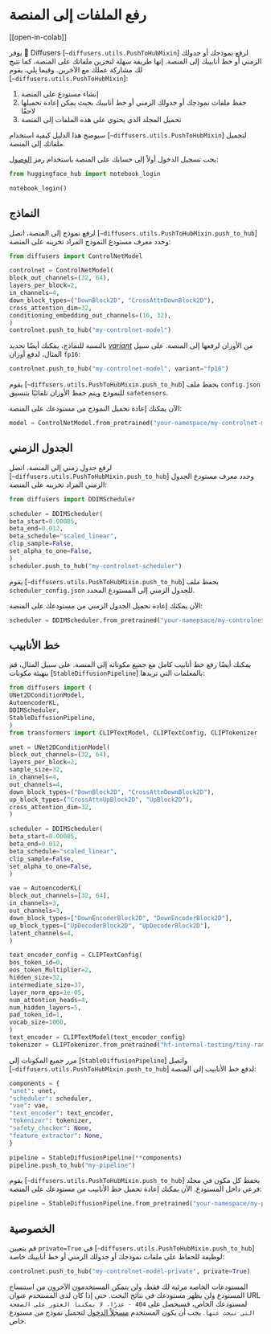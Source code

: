 # رفع الملفات إلى المنصة

[[open-in-colab]]

يوفر 🤗 Diffusers [`~diffusers.utils.PushToHubMixin`] لرفع نموذجك أو جدولك الزمني أو خط أنابيبك إلى المنصة. إنها طريقة سهلة لتخزين ملفاتك على المنصة، كما تتيح لك مشاركة عملك مع الآخرين. وفيما يلي، يقوم [`~diffusers.utils.PushToHubMixin`]:

1. إنشاء مستودع على المنصة
2. حفظ ملفات نموذجك أو جدولك الزمني أو خط أنابيبك بحيث يمكن إعادة تحميلها لاحقًا
3. تحميل المجلد الذي يحتوي على هذه الملفات إلى المنصة

سيوضح هذا الدليل كيفية استخدام [`~diffusers.utils.PushToHubMixin`] لتحميل ملفاتك إلى المنصة.

يجب تسجيل الدخول أولاً إلى حسابك على المنصة باستخدام رمز [الوصول](https://huggingface.co/settings/tokens):

```py
from huggingface_hub import notebook_login

notebook_login()
```

## النماذج

لرفع نموذج إلى المنصة، اتصل [`~diffusers.utils.PushToHubMixin.push_to_hub`] وحدد معرف مستودع النموذج المراد تخزينه على المنصة:

```py
from diffusers import ControlNetModel

controlnet = ControlNetModel(
block_out_channels=(32, 64),
layers_per_block=2,
in_channels=4,
down_block_types=("DownBlock2D", "CrossAttnDownBlock2D"),
cross_attention_dim=32,
conditioning_embedding_out_channels=(16, 32),
)
controlnet.push_to_hub("my-controlnet-model")
```

بالنسبة للنماذج، يمكنك أيضًا تحديد [*variant*](loading#checkpoint-variants) من الأوزان لرفعها إلى المنصة. على سبيل المثال، لدفع أوزان `fp16`:

```py
controlnet.push_to_hub("my-controlnet-model", variant="fp16")
```

يقوم [`~diffusers.utils.PushToHubMixin.push_to_hub`] بحفظ ملف `config.json` للنموذج ويتم حفظ الأوزان تلقائيًا بتنسيق `safetensors`.

الآن يمكنك إعادة تحميل النموذج من مستودعك على المنصة:

```py
model = ControlNetModel.from_pretrained("your-namespace/my-controlnet-model")
```

## الجدول الزمني

لرفع جدول زمني إلى المنصة، اتصل [`~diffusers.utils.PushToHubMixin.push_to_hub`] وحدد معرف مستودع الجدول الزمني المراد تخزينه على المنصة:

```py
from diffusers import DDIMScheduler

scheduler = DDIMScheduler(
beta_start=0.00085,
beta_end=0.012,
beta_schedule="scaled_linear",
clip_sample=False,
set_alpha_to_one=False,
)
scheduler.push_to_hub("my-controlnet-scheduler")
```

يقوم [`~diffusers.utils.PushToHubMixin.push_to_hub`] بحفظ ملف `scheduler_config.json` للجدول الزمني إلى المستودع المحدد.

الآن يمكنك إعادة تحميل الجدول الزمني من مستودعك على المنصة:

```py
scheduler = DDIMScheduler.from_pretrained("your-namepsace/my-controlnet-scheduler")
```

## خط الأنابيب

يمكنك أيضًا رفع خط أنابيب كامل مع جميع مكوناته إلى المنصة. على سبيل المثال، قم بتهيئة مكونات [`StableDiffusionPipeline`] بالمعلمات التي تريدها:

```py
from diffusers import (
UNet2DConditionModel,
AutoencoderKL,
DDIMScheduler,
StableDiffusionPipeline,
)
from transformers import CLIPTextModel, CLIPTextConfig, CLIPTokenizer

unet = UNet2DConditionModel(
block_out_channels=(32, 64),
layers_per_block=2,
sample_size=32,
in_channels=4,
out_channels=4,
down_block_types=("DownBlock2D", "CrossAttnDownBlock2D"),
up_block_types=("CrossAttnUpBlock2D", "UpBlock2D"),
cross_attention_dim=32,
)

scheduler = DDIMScheduler(
beta_start=0.00085,
beta_end=0.012,
beta_schedule="scaled_linear",
clip_sample=False,
set_alpha_to_one=False,
)

vae = AutoencoderKL(
block_out_channels=[32, 64],
in_channels=3,
out_channels=3,
down_block_types=["DownEncoderBlock2D", "DownEncoderBlock2D"],
up_block_types=["UpDecoderBlock2D", "UpDecoderBlock2D"],
latent_channels=4,
)

text_encoder_config = CLIPTextConfig(
bos_token_id=0,
eos_token_Multiplier=2,
hidden_size=32,
intermediate_size=37,
layer_norm_eps=1e-05,
num_attention_heads=4,
num_hidden_layers=5,
pad_token_id=1,
vocab_size=1000,
)
text_encoder = CLIPTextModel(text_encoder_config)
tokenizer = CLIPTokenizer.from_pretrained("hf-internal-testing/tiny-random-clip")
```

مرر جميع المكونات إلى [`StableDiffusionPipeline`] واتصل [`~diffusers.utils.PushToHubMixin.push_to_hub`] لدفع خط الأنابيب إلى المنصة:

```py
components = {
"unet": unet,
"scheduler": scheduler,
"vae": vae,
"text_encoder": text_encoder,
"tokenizer": tokenizer,
"safety_checker": None,
"feature_extractor": None,
}

pipeline = StableDiffusionPipeline(**components)
pipeline.push_to_hub("my-pipeline")
```

يقوم [`~diffusers.utils.PushToHubMixin.push_to_hub`] بحفظ كل مكون في مجلد فرعي داخل المستودع. الآن يمكنك إعادة تحميل خط الأنابيب من مستودعك على المنصة:

```py
pipeline = StableDiffusionPipeline.from_pretrained("your-namespace/my-pipeline")
```

## الخصوصية

قم بتعيين `private=True` في [`~diffusers.utils.PushToHubMixin.push_to_hub`] لوظيفة للحفاظ على ملفات نموذجك أو جدولك الزمني أو خط أنابيبك خاصة:

```py
controlnet.push_to_hub("my-controlnet-model-private", private=True)
```

المستودعات الخاصة مرئية لك فقط، ولن يتمكن المستخدمون الآخرون من استنساخ المستودع ولن يظهر مستودعك في نتائج البحث. حتى إذا كان لدى المستخدم عنوان URL لمستودعك الخاص، فسيحصل على `404 - عذرًا، لا يمكننا العثور على الصفحة التي تبحث عنها`. يجب أن يكون المستخدم [مسجلاً الدخول](https://huggingface.co/docs/huggingface_hub/quick-start#login) لتحميل نموذج من مستودع خاص.
